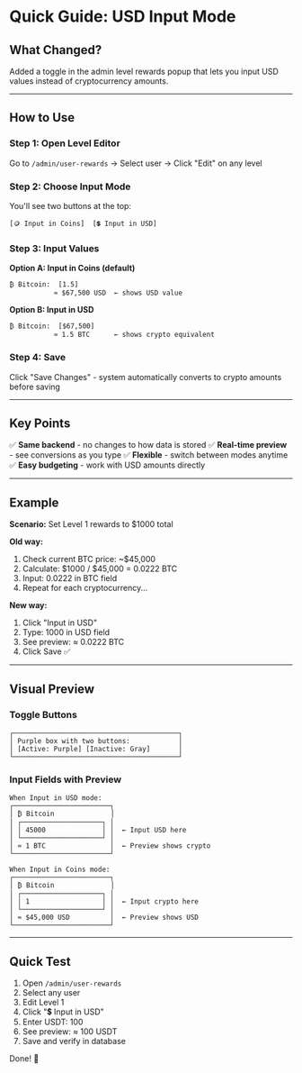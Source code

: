 # Quick Guide: USD Input Mode

## What Changed?

Added a toggle in the admin level rewards popup that lets you input USD values instead of cryptocurrency amounts.

---

## How to Use

### Step 1: Open Level Editor
Go to `/admin/user-rewards` → Select user → Click "Edit" on any level

### Step 2: Choose Input Mode
You'll see two buttons at the top:
```
[🪙 Input in Coins]  [💲 Input in USD]
```

### Step 3: Input Values

**Option A: Input in Coins (default)**
```
₿ Bitcoin:  [1.5]
           ≈ $67,500 USD  ← shows USD value
```

**Option B: Input in USD**
```
₿ Bitcoin:  [$67,500]
           ≈ 1.5 BTC      ← shows crypto equivalent
```

### Step 4: Save
Click "Save Changes" - system automatically converts to crypto amounts before saving

---

## Key Points

✅ **Same backend** - no changes to how data is stored
✅ **Real-time preview** - see conversions as you type
✅ **Flexible** - switch between modes anytime
✅ **Easy budgeting** - work with USD amounts directly

---

## Example

**Scenario:** Set Level 1 rewards to $1000 total

**Old way:**
1. Check current BTC price: ~$45,000
2. Calculate: $1000 / $45,000 = 0.0222 BTC
3. Input: 0.0222 in BTC field
4. Repeat for each cryptocurrency...

**New way:**
1. Click "Input in USD"
2. Type: 1000 in USD field
3. See preview: ≈ 0.0222 BTC
4. Click Save ✅

---

## Visual Preview

### Toggle Buttons
```
┌─────────────────────────────────────────┐
│ Purple box with two buttons:            │
│ [Active: Purple] [Inactive: Gray]       │
└─────────────────────────────────────────┘
```

### Input Fields with Preview
```
When Input in USD mode:
┌────────────────────────┐
│ ₿ Bitcoin              │
│ ┌────────────────────┐ │
│ │ 45000              │ │  ← Input USD here
│ └────────────────────┘ │
│ ≈ 1 BTC                │  ← Preview shows crypto
└────────────────────────┘

When Input in Coins mode:
┌────────────────────────┐
│ ₿ Bitcoin              │
│ ┌────────────────────┐ │
│ │ 1                  │ │  ← Input crypto here
│ └────────────────────┘ │
│ ≈ $45,000 USD          │  ← Preview shows USD
└────────────────────────┘
```

---

## Quick Test

1. Open `/admin/user-rewards`
2. Select any user
3. Edit Level 1
4. Click "💲 Input in USD"
5. Enter USDT: 100
6. See preview: ≈ 100 USDT
7. Save and verify in database

Done! 🎉

